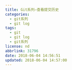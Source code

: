 ```yaml
---
title: Git系列—查看提交历史
categories:
  - git系列
  - git log
tags:
  - git
  - git log
  - git系列
license: nd
abbrlink: 31796
date: 2018-06-04 14:56:51
updated: 2018-06-04 14:57:00
---
```


